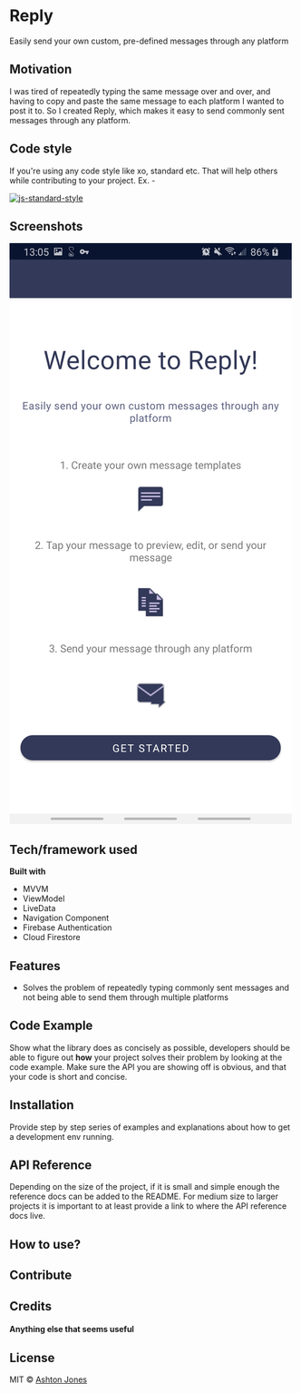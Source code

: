 # Reply
Easily send your own custom, pre-defined messages through any platform

## Motivation
I was tired of repeatedly typing the same message over and over, and having to copy and paste the same message to each platform I wanted to post it to. So I created Reply, which makes it easy to send commonly sent messages through any platform.

## Code style
If you're using any code style like xo, standard etc. That will help others while contributing to your project. Ex. -

[![js-standard-style](https://img.shields.io/badge/code%20style-standard-brightgreen.svg?style=flat)](https://github.com/feross/standard)
 
## Screenshots
![](Screenshot_20200413-130527_Reply.jpg)

## Tech/framework used


<b>Built with</b>
- MVVM
- ViewModel
- LiveData
- Navigation Component
- Firebase Authentication
- Cloud Firestore

## Features
- Solves the problem of repeatedly typing commonly sent messages and not being able to send them through multiple platforms

## Code Example
Show what the library does as concisely as possible, developers should be able to figure out **how** your project solves their problem by looking at the code example. Make sure the API you are showing off is obvious, and that your code is short and concise.

## Installation
Provide step by step series of examples and explanations about how to get a development env running.

## API Reference

Depending on the size of the project, if it is small and simple enough the reference docs can be added to the README. For medium size to larger projects it is important to at least provide a link to where the API reference docs live.

## How to use?


## Contribute


## Credits


#### Anything else that seems useful

## License


MIT © [Ashton Jones]()
